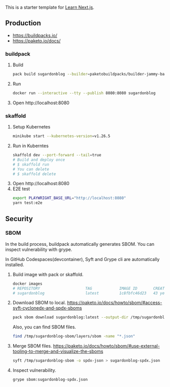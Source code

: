 This is a starter template for [Learn Next.js](https://nextjs.org/learn).

## Production

- https://buildpacks.io/
- https://paketo.io/docs/

### buildpack

1. Build
   ```bash
   pack build sugardonblog --builder=paketobuildpacks/builder-jammy-base:0.4.388
   ```
1. Run
   ```bash
   docker run --interactive --tty --publish 8080:8080 sugardonblog
   ```
1. Open http://localhost:8080

### skaffold

1. Setup Kubernetes
   ```bash
   minikube start --kubernetes-version=v1.26.5
   ```
1. Run in Kuberntes
   ```bash
   skaffold dev --port-forward --tail=true
   # Build and deploy once
   # $ skaffold run
   # You can delete
   # $ skaffold delete
   ```
1. Open http://localhost:8080
1. E2E test
   ```bash
   export PLAYWRIGHT_BASE_URL="http://localhost:8080"
   yarn test:e2e
   ```

## Security

### SBOM

In the build process, buildpack automatically generates SBOM.
You can inspect vulnerability with grype.

In GitHub Codespaces(devcontainer), Syft and Grype cli are automatically installed.

1. Build image with pack or skaffold.
   ```bash
   docker images
   # REPOSITORY                    TAG            IMAGE ID       CREATED        SIZE
   # sugardonblog                  latest         1c8fbfc46d23   43 years ago   674MB
   ```
1. Download SBOM to local.
   <https://paketo.io/docs/howto/sbom/#access-syft-cyclonedx-and-spdx-sboms>
   ```bash
   pack sbom download sugardonblog:latest --output-dir /tmp/sugardonblog-sbom
   ```
   Also, you can find SBOM files.
   ```bash
   find /tmp/sugardonblog-sbom/layers/sbom -name "*.json"
   ```
1. Merge SBOM files.
   <https://paketo.io/docs/howto/sbom/#use-external-tooling-to-merge-and-visualize-the-sboms>
   ```bash
   syft /tmp/sugardonblog-sbom -o spdx-json > sugardonblog-spdx.json
   ```
1. Inspect vulnerability.
   ```bash
   grype sbom:sugardonblog-spdx.json
   ```
